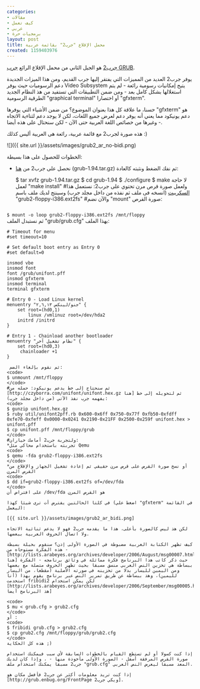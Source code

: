 ```yaml
---
categories:
- مقالات
- كيف تعمل
- عربي
- برمجيات حرة
layout: post
title: محمل الإقلاع "جرب2" بقائمة عربية
created: 1159403976
---
```

[جرب2](http://www.gnu.org/software/grub/grub-2.en.html) هو الجيل الثاني من محمل الإقلاع الرائع [جرب GRUB](http://www.gnu.org/software/grub).

يوفر جرب2 العديد من المميزات التي يفتقر إليها جرب القديم، ومن هذا الميزات الجديدة دعم الرسوميات حيث يوفر Video Subsystem يتيح إمكانيات رسومية رائعة - لم يتم استغلالها بشكل كامل بعد - ومن ضمن التطبيقات التي تستفيد من هذ النظام الجديد الطرقية الرسومية "graphical terminal" أو اختصارا "gfxterm".

حسنا، ما علاقة كل هذا بعنوان الموضوع؟ من ضمن الأشياء التي يوفرها "gfxterm" هو دعم يونيكود مما يعني أنه يوفر دعم لعرض جميع اللغات، لكن لا يوجد دعم لثناءية الاتجاه وغيرها من خصائص اللغة العربية حتى الآن - لكن سنحتال على هذه أيضا -.

هذه صورة لجرب2 مع قائمة عربية، رائعة هى العربية أليس كذلك :)

![]({{ site.url }}/assets/images/grub2_ar_no-bidi.png)

الخطوات للحصول على هذا بسيطة:
* نحصل على جرب2 من [هنا](http://grub.enbug.org/FrontPage) (grub-1.94.tar.gz) ثم نفك الضغط ونثبته كالعادة:

    $ tar xvfz grub-1.94.tar.gz
    $ cd grub-1.94
    $ ./configure
    $ make
لا حاجة لعمل "make install" 
#ولعمل صورة قرص مرن تحتوي على جرب2: نستعمل هذا [السكريبت](http://lists.gnu.org/archive/html/grub-devel/2004-09/msg00111.html) (انسخه فى ملف ثم نفذه من داخل مجلد جرب) وسينتج لديك ملف باسم "grub2-floppy-i386.ext2fs"
#والآن نضم "mount" صورة القرص:
<code>
$ mount -o loop grub2-floppy-i386.ext2fs /mnt/floppy
</code>
ثم نستبدل الملف "grub/grub.cfg" بهذا الملف:

```
# Timeout for menu
#set timeout=10

# Set default boot entry as Entry 0
#set default=0

insmod vbe
insmod font
font /grub/unifont.pff
insmod gfxterm
insmod terminal
terminal gfxterm

# Entry 0 - Load Linux kernel
menuentry "جنو/لينكس ٢,٦,١٣" {
	set root=(hd0,1)
        linux /vmlinuz root=/dev/hda2
	initrd /initrd
}

# Entry 1 - Chainload another bootloader
menuentry "نظام تشغيل آخر" {
	set root=(hd0,3)
	 chainloader +1
}

 ثم نقوم بإلغاء الضم:
<code>
$ unmount /mnt/floppy
</code>
#ثم سنحتاج إلى خط يدعم يونيكود: حمله من [http://czyborra.com/unifont/unifont.hex.gz هنا] ثم لتحويله إلى خط يفهمه جرب نفذ الآتي (من داخل مجلد جرب):
<code>
$ gunzip unifont.hex.gz
$ ruby util/unifont2pff.rb 0x600-0x6ff 0x750-0x77f 0xfb50-0xfdff 0xfe70-0xfeff 0x0000-0x0241 0x2190-0x21FF 0x2500-0x259f unifont.hex > unifont.pff
$ cp unifont.pff /mnt/floppy/grub
</code>
#ولتجربة جرب2 أمامك خياران:
*تجربته باستخدام محاكي مثل Qemu
<code>
$ qemu -fda grub2-floppy-i386.ext2fs
</code>
*أو نسخ صورة القرص على قرص مرن حقيقي ثم إعادة تشغيل الجهاز والإقلاع من القرص المرن
<code>
$ dd if=grub2-floppy-i386.ext2fs of=/dev/fda
</code>
على افتراض أن /dev/fda هو القرص المرن

في كلتا الحالتين يفترض أت ترى شيئا كهذا (اضغط علي "gfxterm" في القائمة ليعمل):

[{{ site.url }}/assets/images/grub2_ar_bidi.png]

لكن هذ ليس كالصورة بأعلى، هذا ما يقدمه جرب2 فهو لا يدعم ثنائية الاتجاه ولا اتصال الحروف العربية ببعضها.

كيف تظهر الكتابة العربية مضبوطة في الصورة الأولى إذن؟ سنقوم بحيلة بسيطة - هذه الفكرة مستوحاه من [http://lists.arabeyes.org/archives/developer/2006/August/msg00007.html هنا] حيث ذكر كاتب هذا البرنامج فكرة مماثلة في وثائق برنامجه - الفكرة ببساطة هي تخزين النص العربي منسق مسبقا بحيث تظهر الحروف متصلة مع بعضها ومن اليمين لليسار بدلا من تخزينه في صورته الأصلية (مقطعا، من اليسار لليمين)، وهذ ببساطة عن طريق تمرير النص عبر برنامج يقوم بهذا (أنا استخدمت fribidi2 لكن يمكن استخدام [http://lists.arabeyes.org/archives/developer/2006/September/msg00005.html هذ البرنامج أيضا]

<code>
$ mu < grub.cfg > grub2.cfg
</code>
أو :
<code>
$ fribidi grub.cfg > grub2.cfg
$ cp grub2.cfg /mnt/floppy/grub/grub2.cfg
</code>
هذه كل الحكاية ;)

إذا كنت كسولا أو لم تستطع القيام بالخطوات السابقة لأي سبب فيمكنك استخدام صورة القرص المرفقة أسفل - الصورة الأولى مأخوذة منها - ، وإذا كان لديك جرب2 مسبقا يمكنك استخدام ملف "grub.cfg" المعد مسبقا ليعرض النص العربي.

إذا كنت تريد معلومات أكثر عن جرب2 فأفضل مكان هو [http://grub.enbug.org/FrontPage ويكي جرب2].

